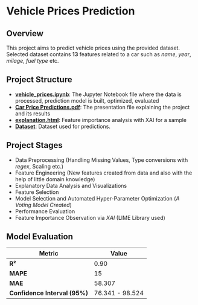 # Vehicle Prices Prediction

## Overview
This project aims to predict vehicle prices using the provided dataset. Selected dataset contains **13** features related to a car
such as _name_, _year_, _milage_, _fuel type_ etc.


## Project Structure


- **[vehicle_prices.ipynb](vehicle_prices.ipynb)**: The Jupyter Notebook file where the data is processed, prediction model is built, optimized, evaluated 
- **[Car Price Predictions.pdf](Car%20Price%20Predictions.pdf)**: The presentation file explaining the project and its results
- **[explanation.html](explanation.html)**: Feature importance analysis with XAI for a sample
- **[Dataset](dataset/Car%20Details%20v3.csv)**: Dataset used for predictions.

## Project Stages

- Data Preprocessing (Handling Missing Values, Type conversions with *regex*, Scaling etc.)
- Feature Engineering (New features created from data and also with the help of little domain knowledge)
- Explanatory Data Analysis and Visualizations
- Feature Selection
- Model Selection and Automated Hyper-Parameter Optimization (_A Voting Model Created_)
- Performance Evaluation
- Feature Importance Observation via *XAI* (LIME Library used)

## Model Evaluation

| Metric                  | Value          |
|-------------------------|----------------|
| **R²**                  | 0.90           |
| **MAPE**                | 15             |
| **MAE**                 | 58.307         |
| **Confidence Interval (95%)** | 76.341 - 98.524 |


